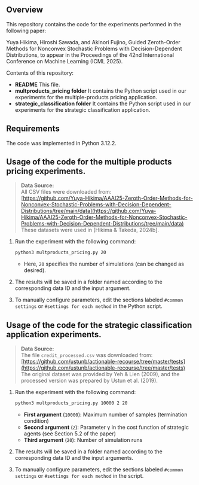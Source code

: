 
## Overview
This repository contains the code for the experiments performed in the following paper:

Yuya Hikima, Hiroshi Sawada, and Akinori Fujino,
Guided Zeroth-Order Methods for Nonconvex Stochastic Problems with Decision-Dependent Distributions,
to appear in the Proceedings of the 42nd International Conference on Machine Learning (ICML 2025).

Contents of this repository:
- **README** This file.
- **multproducts_pricing folder** It contains the Python script used in our experiments for the multiple-products pricing application.
- **strategic_classification folder** It contains the Python script used in our experiments for the strategic classification application.

## Requirements
The code was implemented in Python 3.12.2.

## Usage of the code for the multiple products pricing experiments.

> **Data Source:**  
> All CSV files were downloaded from:  
> [https://github.com/Yuya-Hikima/AAAI25-Zeroth-Order-Methods-for-Nonconvex-Stochastic-Problems-with-Decision-Dependent-Distributions/tree/main/data](https://github.com/Yuya-Hikima/AAAI25-Zeroth-Order-Methods-for-Nonconvex-Stochastic-Problems-with-Decision-Dependent-Distributions/tree/main/data)  
> These datasets were used in [Hikima & Takeda, 2024b].

1.  Run the experiment with the following command:

    ```bash
    python3 multproducts_pricing.py 20
    ```

    - Here, `20` specifies the number of simulations (can be changed as desired).

2. The results will be saved in a folder named according to  the corresponding data ID and the input argument.

3. To manually configure parameters, edit the sections labeled `#common settings` or `#settings for each method` in the Python script.

## Usage of the code for the strategic classification application experiments.
> **Data Source:**  
> The file `credit_processed.csv` was downloaded from:  
> [https://github.com/ustunb/actionable-recourse/tree/master/tests](https://github.com/ustunb/actionable-recourse/tree/master/tests)  
> The original dataset was provided by Yeh & Lien (2009), and the processed version was prepared by Ustun et al. (2019).

1. Run the experiment with the following command:

    ```bash
    python3 multproducts_pricing.py 10000 2 20
    ```

    - **First argument** (`10000`): Maximum number of samples (termination condition)  
    - **Second argument** (`2`): Parameter γ in the cost function of strategic agents (see Section 5.2 of the paper)  
    - **Third argument** (`20`): Number of simulation runs

2. The results will be saved in a folder named according to the corresponding data ID and the input arguments.

3. To manually configure parameters, edit the sections labeled `#common settings` or `#settings for each method` in the script.
